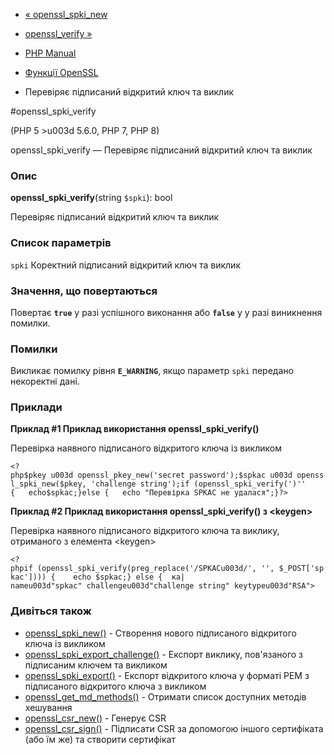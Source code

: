 - [« openssl_spki_new](function.openssl-spki-new.md)
- [openssl_verify »](function.openssl-verify.md)

- [PHP Manual](index.md)
- [Функції OpenSSL](ref.openssl.md)
- Перевіряє підписаний відкритий ключ та виклик

#openssl_spki_verify

(PHP 5 \>u003d 5.6.0, PHP 7, PHP 8)

openssl_spki_verify — Перевіряє підписаний відкритий ключ та виклик

### Опис

**openssl_spki_verify**(string `$spki`): bool

Перевіряє підписаний відкритий ключ та виклик

### Список параметрів

`spki`
Коректний підписаний відкритий ключ та виклик

### Значення, що повертаються

Повертає **`true`** у разі успішного виконання або **`false`** у
у разі виникнення помилки.

### Помилки

Викликає помилку рівня **`E_WARNING`**, якщо параметр `spki` передано
некоректні дані.

### Приклади

**Приклад #1 Приклад використання **openssl_spki_verify()****

Перевірка наявного підписаного відкритого ключа із викликом

` <?php$pkey u003d openssl_pkey_new('secret password');$spkac u003d openssl_spki_new($pkey, 'challenge string');if (openssl_spki_verify(')'' {   echo$spkac;}else {   echo "Перевірка SPKAC не удалася";}?> `

**Приклад #2 Приклад використання **openssl_spki_verify()** з
\<keygen\>**

Перевірка наявного підписаного відкритого ключа та виклику,
отриманого з елемента \<keygen\>

`<?phpif (openssl_spki_verify(preg_replace('/SPKACu003d/', '', $_POST['spkac']))) {    echo $spkac;} else {  ка| nameu003d"spkac" challengeu003d"challenge string" keytypeu003d"RSA">`

### Дивіться також

- [openssl_spki_new()](function.openssl-spki-new.md) - Створення
нового підписаного відкритого ключа із викликом
- [openssl_spki_export_challenge()](function.openssl-spki-export-challenge.md) -
Експорт виклику, пов'язаного з підписаним ключем та викликом
- [openssl_spki_export()](function.openssl-spki-export.md) - Експорт
відкритого ключа у форматі PEM з підписаного відкритого ключа з
викликом
- [openssl_get_md_methods()](function.openssl-get-md-methods.md) -
Отримати список доступних методів хешування
- [openssl_csr_new()](function.openssl-csr-new.md) - Генерує CSR
- [openssl_csr_sign()](function.openssl-csr-sign.md) - Підписати CSR
за допомогою іншого сертифіката (або їм же) та створити сертифікат
